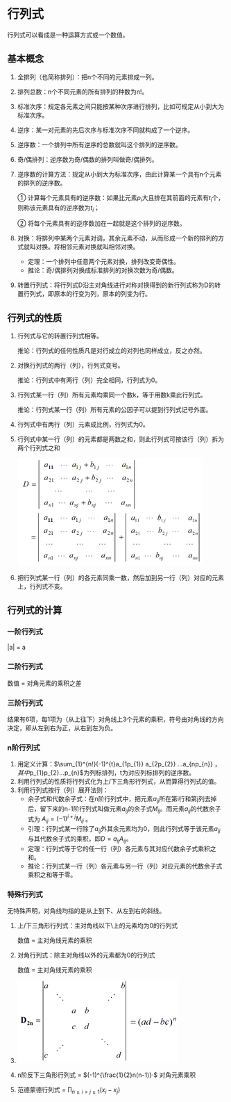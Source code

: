 # 行列式

行列式可以看成是一种运算方式或一个数值。

## 基本概念

1. 全排列（也简称排列）：把n个不同的元素排成一列。

2. 排列总数：n个不同元素的所有排列的种数为n!。

3. 标准次序：规定各元素之间只能按某种次序进行排列，比如可规定从小到大为标准次序。

4. 逆序：某一对元素的先后次序与标准次序不同就构成了一个逆序。

5. 逆序数：一个排列中所有逆序的总数就叫这个排列的逆序数。

6. 奇/偶排列：逆序数为奇/偶数的排列叫做奇/偶排列。

7. 逆序数的计算方法：规定从小到大为标准次序，由此计算某一个具有n个元素的排列的逆序数。

   ① 计算每个元素具有的逆序数：如果比元素$p_{i}$大且排在其前面的元素有$t_{i}$个，则称该元素具有的逆序数为$t_{i}$；

   ② 将每个元素具有的逆序数加在一起就是这个排列的逆序数。

8. 对换：将排列中某两个元素对调，其余元素不动，从而形成一个新的排列的方式就叫对换。将相邻元素对换就叫相邻对换。
   - 定理：一个排列中任意两个元素对换，排列改变奇偶性。
   - 推论：奇/偶排列对换成标准排列的对换次数为奇/偶数。
9. 转置行列式：将行列式D沿主对角线进行对称对换得到的新行列式称为D的转置行列式，即原本的行变为列，原本的列变为行。

## 行列式的性质

1. 行列式与它的转置行列式相等。

   推论：行列式的任何性质凡是对行成立的对列也同样成立，反之亦然。

2. 对换行列式的两行（列），行列式变号。

   推论：行列式中有两行（列）完全相同，行列式为0。

3. 行列式某一行（列）所有元素均乘同一个数k，等于用数k乘此行列式。

   推论：行列式某一行（列）所有元素的公因子可以提到行列式记号外面。

4. 行列式中有两行（列）元素成比例，行列式为0。

5. 行列式中某一行（列）的元素都是两数之和，则此行列式可按该行（列）拆为两个行列式之和

    <img src="pictures/1601727267429.png" alt="1601727267429" style="zoom: 50%;" /> 

6. 把行列式某一行（列）的各元素同乘一数，然后加到另一行（列）对应的元素上，行列式不变。

## 行列式的计算

### 一阶行列式

|a| = a

### 二阶行列式

数值 = 对角元素的乘积之差

### 三阶行列式

结果有6项，每1项为（从上往下）对角线上3个元素的乘积，符号由对角线的方向决定，即从左到右为正，从右到左为负。

### n阶行列式

1. 用定义计算：$\sum_{1}^{n!}(-1)^{t}a_{1p_{1}} a_{2p_{2}} ...a_{np_{n}} $，其中$p_{1}p_{2}...p_{n}$为列标排列，t为对应列标排列的逆序数。
2. 利用行列式的性质将行列式化为上/下三角形行列式，从而算得行列式的值。
3. 利用行列式按行（列）展开法则：
   - 余子式和代数余子式：在n阶行列式中，把元素$a_{ij}$所在第i行和第j列去掉后，留下来的n-1阶行列式叫做元素$a_{ij}$的余子式$M_{ij}$。而元素$a_{ij}$的代数余子式为 $A_{ij}=(-1)^{i+j}M_{ij}$ 。
   - 引理：行列式某一行除了$a_{ij}$外其余元素均为0，则此行列式等于该元素$a_{ij}$与其代数余子式的乘积，即$D=a_{ij}A_{ij}$。
   - 定理：行列式等于它的任一行（列）各元素与其对应代数余子式乘积之和。
   - 推论：行列式某一行（列）各元素与另一行（列）对应元素的代数余子式乘积之和等于零。

### 特殊行列式

无特殊声明，对角线均指的是从上到下、从左到右的斜线。

1. 上/下三角形行列式：主对角线以下\上的元素均为0的行列式

   数值 = 主对角线元素的乘积

2. 对角行列式：除主对角线以外的元素都为0的行列式

   数值 = 主对角线元素的乘积
   
3.  <img src="pictures/1601746134529.png" alt="1601746134529" style="zoom:50%;" /> 

4. n阶反下三角形行列式 = $(-1)^{\frac{1}{2}n(n-1)}·$ 对角元素乘积

5. 范德蒙德行列式 = $\prod_{n≥i>j≥1} (x_{i}-x_{j})$ 


